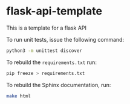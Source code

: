 # flask-api-template
This is a template for a flask API

To run unit tests, issue the following command:
```bash
python3 -m unittest discover
```

To rebuild the `requirements.txt` run:
```bash
pip freeze > requirements.txt
```

To rebuild the Sphinx documentation, run:
```bash
make html
```
